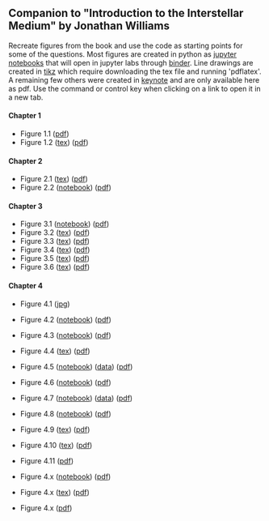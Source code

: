 ## Companion to "Introduction to the Interstellar Medium" by Jonathan Williams

Recreate figures from the book and use the code as starting points for some of the questions.
Most figures are created in python as [jupyter notebooks](https://jupyter.org/) that will open in jupyter labs through [binder](https://mybinder.org/).
Line drawings are created in [tikz](https://www.overleaf.com/learn/latex/TikZ_package) which require downloading the tex file and running 'pdflatex'.
A remaining few others were created in [keynote](https://www.apple.com/keynote/) and are only available here as pdf.
Use the command or control key when clicking on a link to open it in a new tab.

#### Chapter 1
* Figure 1.1 ([pdf](introduction/allsky.pdf))
* Figure 1.2 ([tex](introduction/collision_time.tex)) ([pdf](introduction/collision_time.pdf))

#### Chapter 2
* Figure 2.1 ([tex](observations/radiation_schematic.tex)) ([pdf](observations/radiation_schematic.pdf))
* Figure 2.2 ([notebook](https://mybinder.org/v2/gh/interstellarmedium/interstellarmedium.github.io/master?urlpath=lab/tree/observations/atmos_absorption.ipynb)) ([pdf](observations/atmos_absorption.pdf))

#### Chapter 3
* Figure 3.1 ([notebook](https://mybinder.org/v2/gh/interstellarmedium/interstellarmedium.github.io/master?urlpath=lab/tree/background/maxwell.ipynb)) ([pdf](background/maxwell.pdf))
* Figure 3.2 ([tex](background/radtrans1.tex)) ([pdf](background/radtrans1.pdf))
* Figure 3.3 ([tex](background/einsteinAB.tex)) ([pdf](background/einsteinAB.pdf))
* Figure 3.4 ([tex](background/radtrans2.tex)) ([pdf](background/radtrans2.pdf))
* Figure 3.5 ([tex](background/radtrans3.tex)) ([pdf](background/radtrans3.pdf))
* Figure 3.6 ([tex](background/bohr.tex)) ([pdf](background/bohr.pdf))

#### Chapter 4
* Figure 4.1 ([jpg](dust/b68_multi_wavelength.jpg))
* Figure 4.2 ([notebook](https://mybinder.org/v2/gh/interstellarmedium/interstellarmedium.github.io/master?urlpath=lab/tree/dust/extinction.ipynb)) ([pdf](dust/extinction.pdf))
* Figure 4.3 ([notebook](https://mybinder.org/v2/gh/interstellarmedium/interstellarmedium.github.io/master?urlpath=lab/tree/dust/mie_Q.ipynb)) ([pdf](dust/mie_Q.pdf))
* Figure 4.4 ([tex](dust/mie_schematic.tex)) ([pdf](dust/mie_schematic.pdf))
* Figure 4.5 ([notebook](https://mybinder.org/v2/gh/interstellarmedium/interstellarmedium.github.io/master?urlpath=lab/tree/dust/orion.ipynb)) ([data](dust/orion_data.tar.gz)) ([pdf](dust/orion.pdf))
* Figure 4.6 ([notebook](https://mybinder.org/v2/gh/interstellarmedium/interstellarmedium.github.io/master?urlpath=lab/tree/dust/mie_size_distribution.ipynb)) ([pdf](dust/mie_size_distribution.pdf))
* Figure 4.7 ([notebook](https://mybinder.org/v2/gh/interstellarmedium/interstellarmedium.github.io/master?urlpath=lab/tree/dust/b68_emission.ipynb)) ([data](dust/b68_data.tar.gz)) ([pdf](dust/b68_emission.pdf))
* Figure 4.8 ([notebook](https://mybinder.org/v2/gh/interstellarmedium/interstellarmedium.github.io/master?urlpath=lab/tree/dust/Tdust.ipynb)) ([pdf](dust/Tdust.pdf))
* Figure 4.9 ([tex](dust/polarization1.tex)) ([pdf](dust/polarization1.pdf))
* Figure 4.10 ([tex](dust/polarization2.tex)) ([pdf](dust/polarization2.pdf))
* Figure 4.11 ([pdf](dust/idp_sem.pdf))







* Figure 4.x ([notebook](https://mybinder.org/v2/gh/interstellarmedium/interstellarmedium.github.io/master?urlpath=lab/tree/dust/maxwell.ipynb)) ([pdf](dust/maxwell.pdf))

* Figure 4.x ([tex](dust/radtrans1.tex)) ([pdf](dust/radtrans1.pdf))

* Figure 4.x ([pdf](dust/allsky.pdf))


